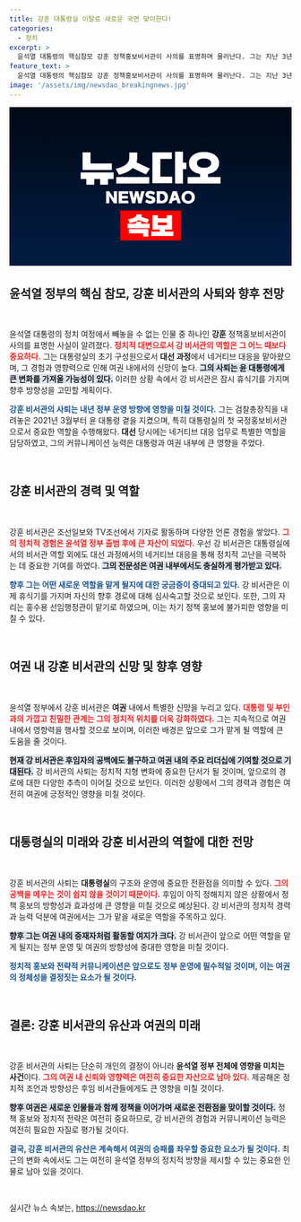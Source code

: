 ```yaml
---
title: 강훈 대통령실 이탈로 새로운 국면 맞이한다!
categories:
  - 정치
excerpt: >
  윤석열 대통령의 핵심참모 강훈 정책홍보비서관이 사의를 표명하며 물러난다. 그는 지난 3년간 대선 네거티브 대응부터 국정홍보까지 역임, 향후 어떤 역할을 맡을지 초미의 관심!
feature_text: >
  윤석열 대통령의 핵심참모 강훈 정책홍보비서관이 사의를 표명하며 물러난다. 그는 지난 3년간 대선 네거티브 대응부터 국정홍보까지 역임, 향후 어떤 역할을 맡을지 초미의 관심!
image: '/assets/img/newsdao_breakingnews.jpg'
---
```


<p><img src="/assets/img/newsdao_breakingnews.jpg" alt="flaretime 속보" /></p>

<h2 data-ke-size="size26">윤석열 정부의 핵심 참모, 강훈 비서관의 사퇴와 향후 전망</h2>

<p data-ke-size="size16">&nbsp;</p>

<p>윤석열 대통령의 정치 여정에서 빼놓을 수 없는 인물 중 하나인 <b>강훈</b> 정책홍보비서관이 사의를 표명한 사실이 알려졌다. <b><span style="color: #ee2323;">정치적 대변으로서 강 비서관의 역할은 그 어느 때보다 중요하다.</span></b> 그는 대통령실의 초기 구성원으로서 <b>대선 과정</b>에서 네거티브 대응을 맡아왔으며, 그 경험과 영향력으로 인해 여권 내에서의 신망이 높다. <b><span style="background-color: #21538527;">그의 사퇴는 윤 대통령에게 큰 변화를 가져올 가능성이 있다.</span></b> 이러한 상황 속에서 강 비서관은 잠시 휴식기를 가지며 향후 방향성을 고민할 계획이다. </p>

<p><b><span style="color: #1a5490;">강훈 비서관의 사퇴는 내년 정부 운영 방향에 영향을 미칠 것이다.</span></b> 그는 검찰총장직을 내려놓은 2021년 3월부터 윤 대통령 곁을 지켰으며, 특히 대통령실의 첫 국정홍보비서관으로서 중요한 역할을 수행해왔다. <b>대선</b> 당시에는 네거티브 대응 업무로 특별한 역할을 담당하였고, 그의 커뮤니케이션 능력은 대통령과 여권 내부에 큰 영향을 주었다.</p>

<p data-ke-size="size16">&nbsp;</p>

<h2 data-ke-size="size26">강훈 비서관의 경력 및 역할</h2>

<p data-ke-size="size16">&nbsp;</p>

<p>강훈 비서관은 조선일보와 TV조선에서 기자로 활동하며 다양한 언론 경험을 쌓았다. <b><span style="color: #ee2323;">그의 정치적 경험은 윤석열 정부 출범 후에 큰 자산이 되었다.</span></b> 우선 강 비서관은 대통령실에서의 비서관 역할 외에도 대선 과정에서의 네거티브 대응을 통해 정치적 고난을 극복하는 데 중요한 기여를 하였다. <b><span style="background-color: #21538527;">그의 전문성은 여권 내부에서도 충실하게 평가받고 있다.</span></b></p>

<p><b><span style="color: #1a5490;">향후 그는 어떤 새로운 역할을 맡게 될지에 대한 궁금증이 증대되고 있다.</span></b> 강 비서관은 이제 휴식기를 가지며 자신의 향후 경로에 대해 심사숙고할 것으로 보인다. 또한, 그의 자리는 홍수용 선임행정관이 맡기로 하였으며, 이는 차기 정책 홍보에 불가피한 영향을 미칠 수 있다.</p>

<p data-ke-size="size16">&nbsp;</p>

<h2 data-ke-size="size26">여권 내 강훈 비서관의 신망 및 향후 영향</h2>

<p data-ke-size="size16">&nbsp;</p>

<p>윤석열 정부에서 강훈 비서관은 <b>여권</b> 내에서 특별한 신망을 누리고 있다. <b><span style="color: #ee2323;">대통령 및 부인과의 가깝고 친밀한 관계는 그의 정치적 위치를 더욱 강화하였다.</span></b> 그는 지속적으로 여권 내에서 영향력을 행사할 것으로 보이며, 이러한 배경은 앞으로 그가 맡게 될 역할에 큰 도움을 줄 것이다. </p>

<p><b><span style="background-color: #21538527;">현재 강 비서관은 후임자의 공백에도 불구하고 여권 내의 주요 리더십에 기여할 것으로 기대된다.</span></b> 강 비서관의 사퇴는 정치적 지형 변화에 중요한 단서가 될 것이며, 앞으로의 경로에 대한 다양한 추측이 이어질 것으로 보인다. 이러한 상황에서 그의 경력과 경험은 여전히 여권에 긍정적인 영향을 미칠 것이다.</p>

<p data-ke-size="size16">&nbsp;</p>

<h2 data-ke-size="size26">대통령실의 미래와 강훈 비서관의 역할에 대한 전망</h2>

<p data-ke-size="size16">&nbsp;</p>

<p>강훈 비서관의 사퇴는 <b>대통령실</b>의 구조와 운영에 중요한 전환점을 의미할 수 있다. <b><span style="color: #ee2323;">그의 공백을 메우는 것이 쉽지 않을 것이기 때문이다.</span></b> 후임이 아직 정해지지 않은 상황에서 정책 홍보의 방향성과 효과성에 큰 영향을 미칠 것으로 예상된다. 강 비서관의 정치적 경력과 능력 덕분에 여권에서는 그가 맡을 새로운 역할을 주목하고 있다.</p>

<p><b><span style="background-color: #21538527;">향후 그는 여권 내의 중재자처럼 활동할 여지가 크다.</span></b> 강 비서관이 앞으로 어떤 역할을 맡게 될지는 정부 운영 및 여권의 방향성에 중대한 영향을 미칠 것이다. </p>

<p><b><span style="color: #1a5490;">정치적 홍보와 전략적 커뮤니케이션은 앞으로도 정부 운영에 필수적일 것이며, 이는 여권의 정체성을 결정짓는 요소가 될 것이다.</span></b></p>

<p data-ke-size="size16">&nbsp;</p>

<h2 data-ke-size="size26">결론: 강훈 비서관의 유산과 여권의 미래</h2>

<p data-ke-size="size16">&nbsp;</p>

<p>강훈 비서관의 사퇴는 단순히 개인의 결정이 아니라 <b>윤석열 정부 전체에 영향을 미치는 사건</b>이다. <b><span style="color: #ee2323;">그의 여권 내 신뢰와 영향력은 여전히 중요한 자산으로 남아 있다.</span></b> 제공해온 정치적 조언과 방향성은 후임 비서관들에게도 큰 영향을 미칠 것이다. </p>

<p><b><span style="background-color: #21538527;">향후 여권은 새로운 인물들과 함께 정책을 이어가며 새로운 전환점을 맞이할 것이다.</span></b> 정책 홍보와 정치적 전략은 여전히 중요하므로, 강 비서관의 경험과 커뮤니케이션 능력은 여전히 필요한 자질로 평가될 것이다. </p>

<p><b><span style="color: #1a5490;">결국, 강훈 비서관의 유산은 계속해서 여권의 승패를 좌우할 중요한 요소가 될 것이다.</span></b> 최근의 변화 속에서도 그는 여전히 윤석열 정부의 정치적 방향을 제시할 수 있는 중요한 인물로 남아 있을 것이다. </p>

<p data-ke-size="size16">&nbsp;</p>
실시간 뉴스 속보는, <a href="https://newsdao.kr" rel="dofollow">https://newsdao.kr</a>


